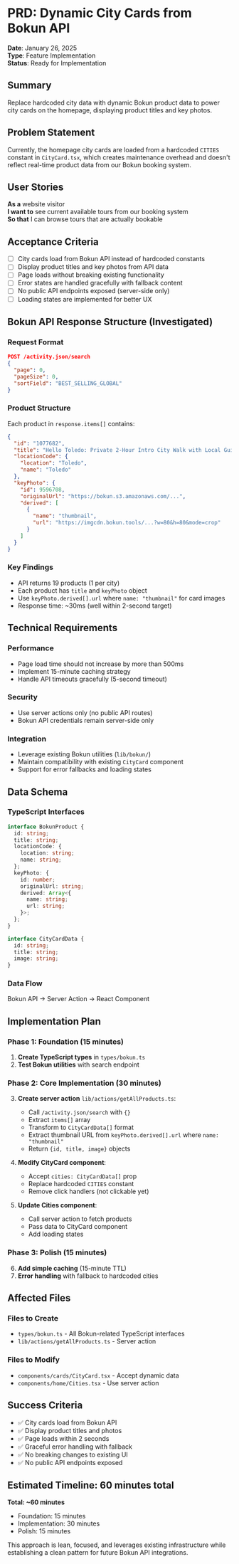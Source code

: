 # PRD: Dynamic City Cards from Bokun API

**Date**: January 26, 2025  
**Type**: Feature Implementation  
**Status**: Ready for Implementation

## Summary

Replace hardcoded city data with dynamic Bokun product data to power city cards on the homepage, displaying product titles and key photos.

## Problem Statement

Currently, the homepage city cards are loaded from a hardcoded `CITIES` constant in `CityCard.tsx`, which creates maintenance overhead and doesn't reflect real-time product data from our Bokun booking system.

## User Stories

**As a** website visitor  
**I want to** see current available tours from our booking system  
**So that** I can browse tours that are actually bookable

## Acceptance Criteria

- [ ] City cards load from Bokun API instead of hardcoded constants
- [ ] Display product titles and key photos from API data
- [ ] Page loads without breaking existing functionality
- [ ] Error states are handled gracefully with fallback content
- [ ] No public API endpoints exposed (server-side only)
- [ ] Loading states are implemented for better UX

## Bokun API Response Structure (Investigated)

### Request Format

```json
POST /activity.json/search
{
  "page": 0,
  "pageSize": 0,
  "sortField": "BEST_SELLING_GLOBAL"
}
```

### Product Structure

Each product in `response.items[]` contains:

```json
{
  "id": "1077682",
  "title": "Hello Toledo: Private 2-Hour Intro City Walk with Local Guide",
  "locationCode": {
    "location": "Toledo",
    "name": "Toledo"
  },
  "keyPhoto": {
    "id": 9596708,
    "originalUrl": "https://bokun.s3.amazonaws.com/...",
    "derived": [
      {
        "name": "thumbnail",
        "url": "https://imgcdn.bokun.tools/...?w=80&h=80&mode=crop"
      }
    ]
  }
}
```

### Key Findings

- API returns 19 products (1 per city)
- Each product has `title` and `keyPhoto` object
- Use `keyPhoto.derived[].url` where `name: "thumbnail"` for card images
- Response time: ~30ms (well within 2-second target)

## Technical Requirements

### Performance

- Page load time should not increase by more than 500ms
- Implement 15-minute caching strategy
- Handle API timeouts gracefully (5-second timeout)

### Security

- Use server actions only (no public API routes)
- Bokun API credentials remain server-side only

### Integration

- Leverage existing Bokun utilities (`lib/bokun/`)
- Maintain compatibility with existing `CityCard` component
- Support for error fallbacks and loading states

## Data Schema

### TypeScript Interfaces

```typescript
interface BokunProduct {
  id: string;
  title: string;
  locationCode: {
    location: string;
    name: string;
  };
  keyPhoto: {
    id: number;
    originalUrl: string;
    derived: Array<{
      name: string;
      url: string;
    }>;
  };
}

interface CityCardData {
  id: string;
  title: string;
  image: string;
}
```

### Data Flow

Bokun API → Server Action → React Component

## Implementation Plan

### Phase 1: Foundation (15 minutes)

1. **Create TypeScript types** in `types/bokun.ts`
2. **Test Bokun utilities** with search endpoint

### Phase 2: Core Implementation (30 minutes)

3. **Create server action** `lib/actions/getAllProducts.ts`:

   - Call `/activity.json/search` with `{}`
   - Extract `items[]` array
   - Transform to `CityCardData[]` format
   - Extract thumbnail URL from `keyPhoto.derived[].url` where `name: "thumbnail"`
   - Return `{id, title, image}` objects

4. **Modify CityCard component**:

   - Accept `cities: CityCardData[]` prop
   - Replace hardcoded `CITIES` constant
   - Remove click handlers (not clickable yet)

5. **Update Cities component**:
   - Call server action to fetch products
   - Pass data to CityCard component
   - Add loading states

### Phase 3: Polish (15 minutes)

6. **Add simple caching** (15-minute TTL)
7. **Error handling** with fallback to hardcoded cities

## Affected Files

### Files to Create

- `types/bokun.ts` - All Bokun-related TypeScript interfaces
- `lib/actions/getAllProducts.ts` - Server action

### Files to Modify

- `components/cards/CityCard.tsx` - Accept dynamic data
- `components/home/Cities.tsx` - Use server action

## Success Criteria

- ✅ City cards load from Bokun API
- ✅ Display product titles and photos
- ✅ Page loads within 2 seconds
- ✅ Graceful error handling with fallback
- ✅ No breaking changes to existing UI
- ✅ No public API endpoints exposed

## Estimated Timeline: 60 minutes total

**Total: ~60 minutes**

- Foundation: 15 minutes
- Implementation: 30 minutes
- Polish: 15 minutes

This approach is lean, focused, and leverages existing infrastructure while establishing a clean pattern for future Bokun API integrations.
